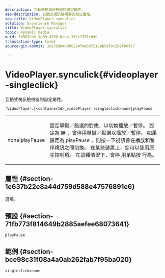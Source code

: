 ```yaml
---
description: 互動式視訊檢視器的設定屬性。
seo-description: 互動式視訊檢視器的設定屬性。
seo-title: VideoPlayer.synculick
solution: Experience Manager
title: VideoPlayer.synculick
topic: Dynamic media
uuid: 5b387eb6-1e09-4506-beea-3f1cf337cb9d
translation-type: tm+mt
source-git-commit: 16838d04b005224fad6df215ab5bf8c25ef86fc7

---
```



# VideoPlayer.synculick{#videoplayer-singleclick}

互動式視訊檢視器的設定屬性。

`[VideoPlayer.|<containerId>_videoPlayer.]singleclick=none|playPause`

<table id="table_441553CD34C94A58A9D7CBF772DEDDB6"> 
 <tbody> 
  <tr> 
   <td colname="col1"> <p> <span class="codeph"> none|playPause</span> </p> </td> 
   <td colname="col2"> <p> 設定單鍵／點選的對應，以切換播放／暫停。 設定為 <span class="codeph"> 無</span> ，會停用單鍵／點選以播放／暫停。 如果設定為 <span class="codeph"> playPause</span> ，則按一下視訊會在播放和暫停視訊之間切換。 在某些裝置上，您可以使用原生控制項。 在這種情況下，會停 <span class="codeph"> 用單點按</span> 行為。 </p> </td> 
  </tr> 
 </tbody> 
</table>

## 屬性 {#section-1e637b22e8a44d759d588e47576891e6}

選填。

## 預設 {#section-71fb773f814649b2885aefee68073641}

`playPause`

## 範例 {#section-bce98c31f08a4a0ab262fab7f95ba020}

```
singleclick=none
```

